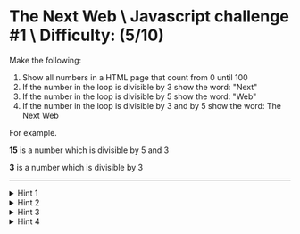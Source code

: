 # The Next Web \ Javascript challenge #1 \ Difficulty: (5/10)

Make the following:


1. Show all numbers in a HTML page that count from 0 until 100
2. If the number in the loop is divisible by 3 show the word: "Next"
3. If the number in the loop is divisible by 5 show the word: "Web"
4. If the number in the loop is divisible by 3 and by 5 show the word: The Next Web 

For example.

**15** is a number which is divisible by 5 and 3

**3** is a number which is divisible by 3 

_________________


<details>
  <summary>Hint 1</summary>

	With Javascript you can select an HTML element, like a DIV and append stuff to it.
	
	https://developer.mozilla.org/en-US/docs/Web/API/Document/getElementById
	
	https://developer.mozilla.org/en-US/docs/Web/API/Node/textContent
	
</details>

<details>
  <summary>Hint 2 </summary>
		You can loop with FOR statements.
		https://developer.mozilla.org/en-US/docs/Web/JavaScript/Reference/Statements/for
</details>

<details>
  <summary>Hint 3</summary>
	You can check if a division has a remainder, so you could see if something is divisable or not.
	
	https://developer.mozilla.org/en-US/docs/Web/JavaScript/Reference/Operators/Remainder
</details>

<details>
  <summary>Hint 4</summary>
	Google how to make Fizz Buzz challenge.
</details>


